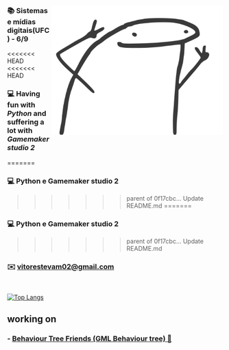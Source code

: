 <div align="center" />

<img align="right" src="./image/new_image.svg" width="400"/>

<div align="left" />

### 📚 Sistemas e mídias digitais(UFC) - 6/9

<<<<<<< HEAD
<<<<<<< HEAD
### 💻 Having fun with *Python* and suffering a lot with *Gamemaker studio 2*
=======
### 💻 Python e Gamemaker studio 2
>>>>>>> parent of 0f17cbc... Update README.md
=======
### 💻 Python e Gamemaker studio 2
>>>>>>> parent of 0f17cbc... Update README.md

### ✉️ vitorestevam02@gmail.com

<br/>

[![Top Langs](https://github-readme-stats.vercel.app/api/top-langs/?username=vitorestevam&layout=compact&langs_count=3)](https://github.com/anuraghazra/github-readme-stats)

## working on

### - [Behaviour Tree Friends (GML Behaviour tree) 🌳](https://github.com/VitorEstevam/Behaviour-Tree-Friends)
